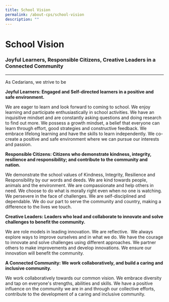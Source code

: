 ```yaml
---
title: School Vision
permalink: /about-cps/school-vision
description: ""
---
```

# **School Vision**

### Joyful Learners, Responsible Citizens, Creative Leaders in a Connected Community


-------------------------------------------------------------------------------------

As Cedarians, we strive to be

 
**Joyful Learners: Engaged and Self-directed learners in a positive and safe environment.** 

We are eager to learn and look forward to coming to school. We enjoy learning and participate enthusiastically in school activities. We have an inquisitive mindset and are constantly asking questions and doing research to find out more. We possess a growth mindset, a belief that everyone can learn through effort, good strategies and constructive feedback. We embrace lifelong learning and have the skills to learn independently. We co-create a positive and safe environment where we can pursue our interests and passion. 

  

**Responsible Citizens: Citizens who demonstrate kindness, integrity, resilience and responsibility; and contribute to the community and nation.** 

We demonstrate the school values of Kindness, Integrity, Resilience and Responsibility by our words and deeds. We are kind towards people, animals and the environment. We are compassionate and help others in need. We choose to do what is morally right even when no one is watching. We persevere in the face of challenges. We are self-disciplined and dependable. We do our part to serve the community and country, making a difference to the lives we touch.

  

**Creative Leaders: Leaders who lead and collaborate to innovate and solve challenges to benefit the community.** 

We are role models in leading innovation. We are reflective.  We always explore ways to improve ourselves and in what we do. We have the courage to innovate and solve challenges using different approaches. We partner others to make improvements and develop innovations. We ensure our innovation will benefit the community.

  

**A Connected Community: We work collaboratively, and build a caring and inclusive community.** 

We work collaboratively towards our common vision. We embrace diversity and tap on everyone's strengths, abilities and skills. We have a positive influence on the community we are in and through our collective efforts, contribute to the development of a caring and inclusive community.